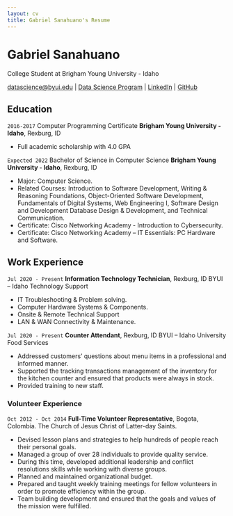```yaml
---
layout: cv
title: Gabriel Sanahuano's Resume
---
```

# Gabriel Sanahuano
College Student at Brigham Young University - Idaho

<div id="webaddress">
<a href="datascience@byui.edu">datascience@byui.edu</a>
| <a href="https://byuidatascience.github.io/development.html">Data Science Program</a>
| <a href="https://www.linkedin.com/in/gabriel-sanahuano-8b62b5201/">LinkedIn</a>
| <a href="https://github.com/Gabrielandres/GabrielSanahuano_resume">GitHub</a>
</div>

<!-- https://www.monique.tech/the-art-of-markdown -->

## Education

`2016-2017`
Computer Programming Certificate
__Brigham Young University - Idaho__, Rexburg, ID

- Full academic scholarship with 4.0 GPA

`Expected 2022`
Bachelor of Science in Computer Science
__Brigham Young University - Idaho__, Rexburg, ID

- Major: Computer Science.
- Related Courses: Introduction to Software Development, Writing & Reasoning Foundations, Object-Oriented Software Development, Fundamentals of Digital Systems, Web Engineering I, Software Design and Development Database Design & Development, and Technical Communication.
- Certificate: Cisco Networking Academy - Introduction to Cybersecurity.
- Certificate: Cisco Networking Academy – IT Essentials: PC Hardware and Software.


## Work Experience
`Jul 2020 - Present`
__Information Technology Technician__, Rexburg, ID
BYUI – Idaho Technology Support
- IT Troubleshooting & Problem solving.
- Computer Hardware Systems & Components.
- Onsite & Remote Technical Support
- LAN & WAN Connectivity & Maintenance.

`Jul 2020 - Present`
__Counter Attendant__, Rexburg, ID
BYUI – Idaho University Food Services
- Addressed customers’ questions about menu items in a professional and informed manner.
- Supported the tracking transactions management of the inventory for the kitchen counter and ensured that products were always in stock.
- Provided training to new staff.


### Volunteer Experience
`Oct 2012 - Oct 2014`
__Full-Time Volunteer Representative__, Bogota, Colombia.
The Church of Jesus Christ of Latter-day Saints.
- Devised lesson plans and strategies to help hundreds of people reach their personal goals.
- Managed a group of over 28 individuals to provide quality service.
- During this time, developed additional leadership and conflict resolutions skills while working with diverse groups.
- Planned and maintained organizational budget.
- Prepared and taught weekly training meetings for fellow volunteers in order to promote efficiency within the group.
- Team building development and ensured that the goals and values of the mission were fulfilled.




<!-- ### Footer

Last updated: May 2013 -->


